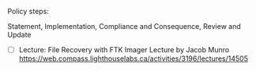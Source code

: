 Policy steps:

Statement, Implementation, Compliance and Consequence, Review and Update

- [ ] Lecture: File Recovery with FTK Imager
Lecture by Jacob Munro https://web.compass.lighthouselabs.ca/activities/3196/lectures/14505

